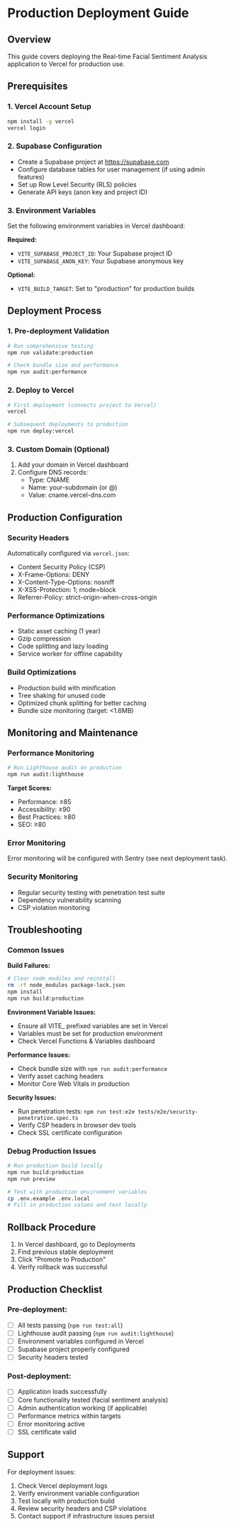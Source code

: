 # Production Deployment Guide

## Overview
This guide covers deploying the Real-time Facial Sentiment Analysis application to Vercel for production use.

## Prerequisites

### 1. Vercel Account Setup
```bash
npm install -g vercel
vercel login
```

### 2. Supabase Configuration
- Create a Supabase project at https://supabase.com
- Configure database tables for user management (if using admin features)
- Set up Row Level Security (RLS) policies
- Generate API keys (anon key and project ID)

### 3. Environment Variables
Set the following environment variables in Vercel dashboard:

**Required:**
- `VITE_SUPABASE_PROJECT_ID`: Your Supabase project ID
- `VITE_SUPABASE_ANON_KEY`: Your Supabase anonymous key

**Optional:**
- `VITE_BUILD_TARGET`: Set to "production" for production builds

## Deployment Process

### 1. Pre-deployment Validation
```bash
# Run comprehensive testing
npm run validate:production

# Check bundle size and performance
npm run audit:performance
```

### 2. Deploy to Vercel
```bash
# First deployment (connects project to Vercel)
vercel

# Subsequent deployments to production
npm run deploy:vercel
```

### 3. Custom Domain (Optional)
1. Add your domain in Vercel dashboard
2. Configure DNS records:
   - Type: CNAME
   - Name: your-subdomain (or @)
   - Value: cname.vercel-dns.com

## Production Configuration

### Security Headers
Automatically configured via `vercel.json`:
- Content Security Policy (CSP)
- X-Frame-Options: DENY
- X-Content-Type-Options: nosniff
- X-XSS-Protection: 1; mode=block
- Referrer-Policy: strict-origin-when-cross-origin

### Performance Optimizations
- Static asset caching (1 year)
- Gzip compression
- Code splitting and lazy loading
- Service worker for offline capability

### Build Optimizations
- Production build with minification
- Tree shaking for unused code
- Optimized chunk splitting for better caching
- Bundle size monitoring (target: <1.6MB)

## Monitoring and Maintenance

### Performance Monitoring
```bash
# Run Lighthouse audit on production
npm run audit:lighthouse
```

**Target Scores:**
- Performance: ≥85
- Accessibility: ≥90
- Best Practices: ≥80
- SEO: ≥80

### Error Monitoring
Error monitoring will be configured with Sentry (see next deployment task).

### Security Monitoring
- Regular security testing with penetration test suite
- Dependency vulnerability scanning
- CSP violation monitoring

## Troubleshooting

### Common Issues

**Build Failures:**
```bash
# Clear node_modules and reinstall
rm -rf node_modules package-lock.json
npm install
npm run build:production
```

**Environment Variable Issues:**
- Ensure all VITE_ prefixed variables are set in Vercel
- Variables must be set for production environment
- Check Vercel Functions & Variables dashboard

**Performance Issues:**
- Check bundle size with `npm run audit:performance`
- Verify asset caching headers
- Monitor Core Web Vitals in production

**Security Issues:**
- Run penetration tests: `npm run test:e2e tests/e2e/security-penetration.spec.ts`
- Verify CSP headers in browser dev tools
- Check SSL certificate configuration

### Debug Production Issues
```bash
# Run production build locally
npm run build:production
npm run preview

# Test with production environment variables
cp .env.example .env.local
# Fill in production values and test locally
```

## Rollback Procedure
1. In Vercel dashboard, go to Deployments
2. Find previous stable deployment
3. Click "Promote to Production"
4. Verify rollback was successful

## Production Checklist

### Pre-deployment:
- [ ] All tests passing (`npm run test:all`)
- [ ] Lighthouse audit passing (`npm run audit:lighthouse`)
- [ ] Environment variables configured in Vercel
- [ ] Supabase project properly configured
- [ ] Security headers tested

### Post-deployment:
- [ ] Application loads successfully
- [ ] Core functionality tested (facial sentiment analysis)
- [ ] Admin authentication working (if applicable)
- [ ] Performance metrics within targets
- [ ] Error monitoring active
- [ ] SSL certificate valid

## Support
For deployment issues:
1. Check Vercel deployment logs
2. Verify environment variable configuration
3. Test locally with production build
4. Review security headers and CSP violations
5. Contact support if infrastructure issues persist
